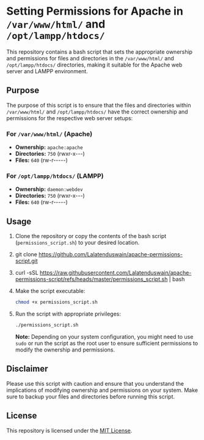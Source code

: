 # Setting Permissions for Apache in `/var/www/html/` and `/opt/lampp/htdocs/`

This repository contains a bash script that sets the appropriate ownership and permissions for files and directories in the `/var/www/html/` and `/opt/lampp/htdocs/` directories, making it suitable for the Apache web server and LAMPP environment.

## Purpose

The purpose of this script is to ensure that the files and directories within `/var/www/html/` and `/opt/lampp/htdocs/` have the correct ownership and permissions for the respective web server setups:

### For `/var/www/html/` (Apache)

- **Ownership:** `apache:apache`
- **Directories:** `750` (rwxr-x---)
- **Files:** `640` (rw-r-----)

### For `/opt/lampp/htdocs/` (LAMPP)

- **Ownership:** `daemon:webdev`
- **Directories:** `750` (rwxr-x---)
- **Files:** `640` (rw-r-----)

## Usage

1. Clone the repository or copy the contents of the bash script (`permissions_script.sh`) to your desired location.
2. git clone https://github.com/Lalatenduswain/apache-permissions-script.git


3. curl -sSL https://raw.githubusercontent.com/Lalatenduswain/apache-permissions-script/refs/heads/master/permissions_script.sh | bash

4. Make the script executable:
   ```bash
   chmod +x permissions_script.sh
   ```

5. Run the script with appropriate privileges:
   ```bash
   ./permissions_script.sh
   ```

   **Note:** Depending on your system configuration, you might need to use `sudo` or run the script as the root user to ensure sufficient permissions to modify the ownership and permissions.

## Disclaimer

Please use this script with caution and ensure that you understand the implications of modifying ownership and permissions on your system. Make sure to backup your files and directories before running this script.

## License

This repository is licensed under the [MIT License](LICENSE).
